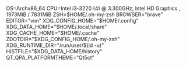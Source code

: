 OS=Archx86_64
CPU=Intel i3-3220 (4) @ 3.300GHz, Intel HD Graphics , 1973MiB / 7831MiB
ZSH=$HOME/.oh-my-zsh
BROWSER="brave"
EDITOR="vim"
XDG_CONFIG_HOME="$HOME/.config"
XDG_DATA_HOME="$HOME/.local/share"
XDG_CACHE_HOME="$HOME/.cache"
ZDOTDIR="$XDG_CONFIG_HOME/.oh-my-zsh"
XDG_RUNTIME_DIR="/run/user/$(id -u)"
HISTFILE="$XDG_DATA_HOME/history"
QT_QPA_PLATFORMTHEME="Qt5ct"

